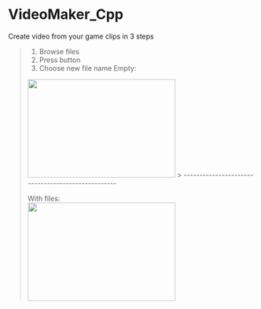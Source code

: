 # VideoMaker_Cpp
Create video from your game clips in 3 steps
>1. Browse files
>2. Press <OK> button
>3. Choose new file name
>Empty:  
><img src="https://media.discordapp.net/attachments/889867107846750281/889867219016773673/unknown.png" width="300" height="200">
>>
>--------------------------------------------------
>
>With files:  
><img src="https://cdn.discordapp.com/attachments/889867107846750281/889869563464912916/unknown.png" width="300" height="200">

